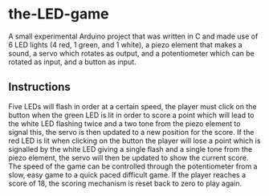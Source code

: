 # the-LED-game
A small experimental Arduino project that was written in C and made use of 6 LED lights (4 red, 1 green, and 1 white), a piezo element that makes a sound, a servo which rotates as output, and a potentiometer which can be rotated as input, and a button as input.

## Instructions
Five LEDs will flash in order at a certain speed, the player must click on the button when the green LED is lit in order to score a point which will lead to the white LED flashing twice and a two tone from the piezo element to signal this, the servo is then updated to a new position for the score. If the red LED is lit when clicking on the button the player will lose a point which is signalled by the white LED giving a single flash and a single tone from the piezo element, the servo will then be updated to show the current score. The speed of the game can be controlled through the potentiometer from a slow, easy game to a quick paced difficult game. If the player reaches a score of 18, the scoring mechanism is reset back to zero to play again.
